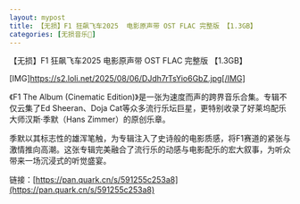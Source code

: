 ```yaml
---
layout: mypost
title: 【无损】F1 狂飙飞车2025  电影原声带 OST FLAC 完整版 【1.3GB】
categories: [无损音乐🎵]
---
```


【无损】F1 狂飙飞车2025  电影原声带 OST FLAC 完整版 【1.3GB】   

[IMG]https://s2.loli.net/2025/08/06/DJdh7rTsYio6GbZ.jpg[/IMG]

《F1 The Album (Cinematic Edition)》是一张为速度而声的跨界音乐合集。专辑不仅云集了Ed Sheeran、Doja Cat等众多流行乐坛巨星，更特别收录了好莱坞配乐大师汉斯·季默（Hans Zimmer）的原创乐章。

季默以其标志性的雄浑笔触，为专辑注入了史诗般的电影质感，将F1赛道的紧张与激情推向高潮。这张专辑完美融合了流行乐的动感与电影配乐的宏大叙事，为听众带来一场沉浸式的听觉盛宴。

链接：[https://pan.quark.cn/s/591255c253a8](https://pan.quark.cn/s/591255c253a8)
